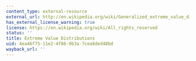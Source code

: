 ```yaml
---
content_type: external-resource
external_url: http://en.wikipedia.org/wiki/Generalized_extreme_value_distribution
has_external_license_warning: true
license: https://en.wikipedia.org/wiki/All_rights_reserved
status: ''
title: Extreme Value Distributions
uid: 4ea46f75-11e2-4f86-9b3a-7cea8ded48bd
wayback_url: ''
---
```

